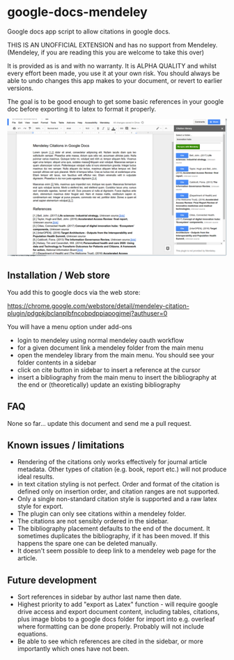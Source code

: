 # google-docs-mendeley

Google docs app script to allow citations in google docs.

THIS IS AN UNOFFICIAL EXTENSION and has no support from Mendeley. (Mendeley, if you are reading this you are welcome to take this over)

It is provided as is and with no warranty. It is ALPHA QUALITY and whilst every effort been made, you use it at your own risk. You should always be able to undo changes this app makes to your document, or revert to earlier versions.

The goal is to be good enough to get some basic references in your google doc before exporting it to latex to format it properly.

![example usage](/MendeleyCitation.png)

## Installation / Web store

You add this to google docs via the web store:

https://chrome.google.com/webstore/detail/mendeley-citation-plugin/pdgpkjbclanplbfncobpdppiapogjmej?authuser=0

You will have a menu option under add-ons

* login to mendeley using normal mendeley oauth workflow
* for a given document link a mendeley folder from the main menu
* open the mendeley library from the main menu. You should see your folder contents in a sidebar
* click on cite button in sidebar to insert a reference at the cursor
* insert a bibliography from the main menu to insert the bibliography at the end or (theoretically) update an existing bibliography

## FAQ

None so far... update this document and send me a pull request.

## Known issues / limitations

* Rendering of the citations only works effectively for journal article metadata. Other 
types of citation (e.g. book, report etc.) will not produce ideal results.
* in text citation styling is not perfect. Order and format of the citation is defined only on insertion order, and citation ranges are not supported.
* Only a single non-standard citation style is supported and a raw latex style for export.
* The plugin can only see citations within a mendeley folder.
* The citations are not sensibly ordered in the sidebar.
* The bibliography placement defaults to the end of the document. It sometimes duplicates the bibliography, if it has been moved. If this happens the spare one can be deleted manually.
* It doesn't seem possible to deep link to a mendeley web page for the article.

## Future development

* Sort references in sidebar by author last name then date.
* Highest priority to add "export as Latex" function - will require google drive access and export document content, including tables, citations, plus image blobs to a google docs folder for import into e.g. overleaf where formatting can be done properly. Probably will not include equations.
* Be able to see which references are cited in the sidebar, or more importantly which ones have not been.



